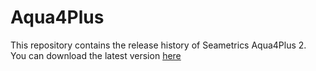 # Aqua4Plus

This repository contains the release history of Seametrics Aqua4Plus 2.  
You can download the latest version [here](https://github.com/seametrics-team/Aqua4Plus/releases/latest)
